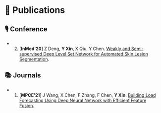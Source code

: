 # 📝 Publications 
## 🎙 Conference
- 2. [**InMed'20**] Z Deng, **Y Xin**, X Qiu, Y Chen. [Weakly and Semi-supervised Deep Level Set Network for Automated Skin Lesion Segmentation](https://link.springer.com/chapter/10.1007/978-981-15-5852-8_14). 

## 📚 Journals
- 1. [**MPCE'21**] J Wang, X Chen, F Zhang, F Chen, **Y Xin**. [Building Load Forecasting Using Deep Neural Network with Efficient Feature Fusion](https://ieeexplore.ieee.org/abstract/document/9319813).
